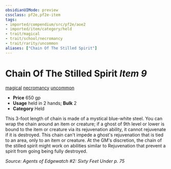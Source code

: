 ```yaml
---
obsidianUIMode: preview
cssclass: pf2e,pf2e-item
tags:
- imported/compendium/src/pf2e/aoe2
- imported/item/category/held
- trait/magical
- trait/school/necromancy
- trait/rarity/uncommon
aliases: ["Chain Of The Stilled Spirit"]
---
```

# Chain Of The Stilled Spirit *Item 9*  
[magical](magical.md)  [necromancy](necromancy.md)  [uncommon](uncommon.md)  

- **Price** 650 gp
- **Usage** held in 2 hands; **Bulk** 2
- **Category** Held

This 3-foot length of chain is made of a mystical blue-white steel. You can wrap the chain around an item or creature; if a ghost of 9th level or lower is bound to the item or creature via its rejuvenation ability, it cannot rejuvenate if it is destroyed. This chain can't impede a ghost's rejuvenation that is tied to an area, only to an item or creature. At the GM's discretion, the chain of the stilled spirit might work on abilities similar to Rejuvenation that prevent a spirit from going being fully destroyed.

*Source: Agents of Edgewatch #2: Sixty Feet Under p. 75*